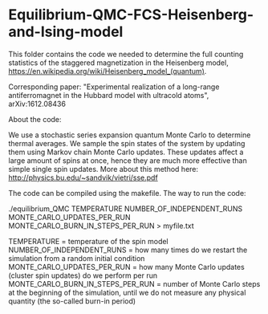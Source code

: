 # Equilibrium-QMC-FCS-Heisenberg-and-Ising-model

This folder contains the code we needed to determine the full counting statistics of the staggered magnetization in the Heisenberg model, https://en.wikipedia.org/wiki/Heisenberg_model_(quantum). 

Corresponding paper: "Experimental realization of a long-range antiferromagnet in the Hubbard model with ultracold atoms", arXiv:1612.08436

About the code:

We use a stochastic series expansion quantum Monte Carlo to determine thermal averages. We sample the spin states of the system by updating them using Markov chain Monte Carlo updates. These updates affect a large amount of spins at once, hence they are much more effective than simple single spin updates. More about this method here: http://physics.bu.edu/~sandvik/vietri/sse.pdf

The code can be compiled using the makefile. The way to run the code:

./equilibrium_QMC TEMPERATURE NUMBER_OF_INDEPENDENT_RUNS MONTE_CARLO_UPDATES_PER_RUN MONTE_CARLO_BURN_IN_STEPS_PER_RUN  > myfile.txt

TEMPERATURE = temperature of the spin model
NUMBER_OF_INDEPENDENT_RUNS = how many times do we restart the simulation from a random initial condition
MONTE_CARLO_UPDATES_PER_RUN = how many Monte Carlo updates (cluster spin updates) do we perform per run
MONTE_CARLO_BURN_IN_STEPS_PER_RUN = number of Monte Carlo steps at the beginning of the simulation, until we do not measure any physical quantity (the so-called burn-in period)


